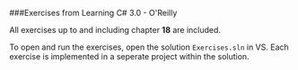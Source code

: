 ###Exercises from Learning C# 3.0 - O'Reilly

All exercises up to and including chapter **18** are included.

To open and run the exercises, open the solution `Exercises.sln` in VS. Each exercise is implemented in a seperate project within the solution.
